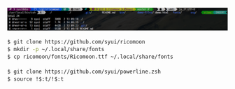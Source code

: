 
![](https://raw.githubusercontent.com/mba-hack/images/master/statusline_prompt.png)

```bash
$ git clone https://github.com/syui/ricomoon
$ mkdir -p ~/.local/share/fonts
$ cp ricomoon/fonts/Ricomoon.ttf ~/.local/share/fonts

$ git clone https://github.com/syui/powerline.zsh
$ source !$:t/!$:t
```
